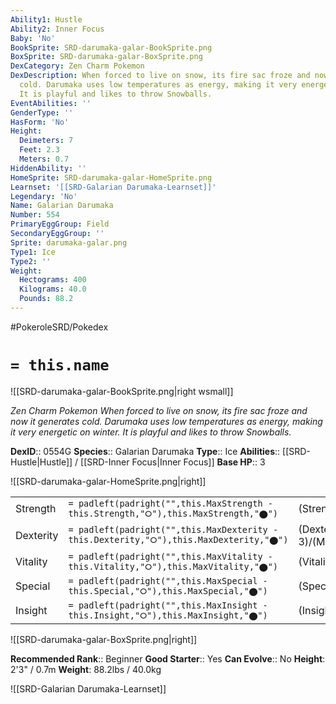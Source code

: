 ```yaml
---
Ability1: Hustle
Ability2: Inner Focus
Baby: 'No'
BookSprite: SRD-darumaka-galar-BookSprite.png
BoxSprite: SRD-darumaka-galar-BoxSprite.png
DexCategory: Zen Charm Pokemon
DexDescription: When forced to live on snow, its fire sac froze and now it generates
  cold. Darumaka uses low temperatures as energy, making it very energetic on winter.
  It is playful and likes to throw Snowballs.
EventAbilities: ''
GenderType: ''
HasForm: 'No'
Height:
  Deimeters: 7
  Feet: 2.3
  Meters: 0.7
HiddenAbility: ''
HomeSprite: SRD-darumaka-galar-HomeSprite.png
Learnset: '[[SRD-Galarian Darumaka-Learnset]]'
Legendary: 'No'
Name: Galarian Darumaka
Number: 554
PrimaryEggGroup: Field
SecondaryEggGroup: ''
Sprite: darumaka-galar.png
Type1: Ice
Type2: ''
Weight:
  Hectograms: 400
  Kilograms: 40.0
  Pounds: 88.2
---
```


#PokeroleSRD/Pokedex

# `= this.name`

![[SRD-darumaka-galar-BookSprite.png|right wsmall]]

*Zen Charm Pokemon*
*When forced to live on snow, its fire sac froze and now it generates cold. Darumaka uses low temperatures as energy, making it very energetic on winter. It is playful and likes to throw Snowballs.*

**DexID**:: 0554G
**Species**:: Galarian Darumaka
**Type**:: Ice
**Abilities**:: [[SRD-Hustle|Hustle]] / [[SRD-Inner Focus|Inner Focus]]
**Base HP**:: 3

![[SRD-darumaka-galar-HomeSprite.png|right]]

|           |                                                                                        |                                          |
| --------- | -------------------------------------------------------------------------------------- | ---------------------------------------- |
| Strength  | `= padleft(padright("",this.MaxStrength - this.Strength,"⭘"),this.MaxStrength,"⬤")`    | (Strength::3)/(MaxStrength::7)   |
| Dexterity | `= padleft(padright("",this.MaxDexterity - this.Dexterity,"⭘"),this.MaxDexterity,"⬤")` | (Dexterity:: 3)/(MaxDexterity::6) |
| Vitality  | `= padleft(padright("",this.MaxVitality - this.Vitality,"⭘"),this.MaxVitality,"⬤")`    | (Vitality::2)/(MaxVitality::4)   |
| Special   | `= padleft(padright("",this.MaxSpecial - this.Special,"⭘"),this.MaxSpecial,"⬤")`       | (Special::1)/(MaxSpecial::3)     |
| Insight   | `= padleft(padright("",this.MaxInsight - this.Insight,"⭘"),this.MaxInsight,"⬤")`       | (Insight::2)/(MaxInsight::4)     |

![[SRD-darumaka-galar-BoxSprite.png|right]]

**Recommended Rank**:: Beginner
**Good Starter**:: Yes
**Can Evolve**:: No
**Height**: 2'3" / 0.7m
**Weight**: 88.2lbs / 40.0kg

![[SRD-Galarian Darumaka-Learnset]]